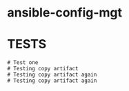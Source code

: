 # ansible-config-mgt
# TESTS
	# Test one
	# Testing copy artifact
	# Testing copy artifact again
	# Testing copy artifact again

